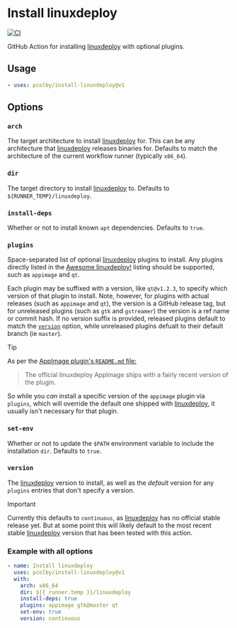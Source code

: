 # Install linuxdeploy

[![CI](https://github.com/pcolby/install-linuxdeploy/actions/workflows/ci.yaml/badge.svg?branch=main)](
  https://github.com/pcolby/pcolby/install-linuxdeploy/actions/workflows/ci.yaml)

GitHub Action for installing [linuxdeploy] with optional plugins.

## Usage

```yaml
- uses: pcolby/install-linuxdeploy@v1
```

## Options

### `arch`

The target architecture to install [linuxdeploy] for. This can be any architecture that [linuxdeploy] releases binaries
for. Defaults to match the architecture of the current workflow runner (typically `x86_64`).

### `dir`

The target directory to install [linuxdeploy] to. Defaults to `${RUNNER_TEMP}/linuxdeploy`.

### `install-deps`

Whether or not to install known `apt` dependencies. Defaults to `true`.

### `plugins`

Space-separated list of optional [linuxdeploy] plugins to install. Any plugins directly listed in the
[Awesome linuxdeploy!] listing should be supported, such as `appimage` and `qt`.

Each plugin may be suffixed with a version, like `qt@v1.2.3`, to specify which version of that plugin to install. Note,
however, for plugins with actual releases (such as `appimage` and `qt`), the version is a GitHub release tag, but for
unreleased plugins (such as `gtk` and `gstreamer`) the version is a ref name or commit hash. If no version suffix is
provided, released plugins default to match the [`version`](#version) option, while unreleased plugins defualt to their
default branch (ie `master`).

> [!TIP]
> As per the [AppImage plugin's `README.md` file:](
> https://github.com/linuxdeploy/linuxdeploy-plugin-appimage?tab=readme-ov-file#updating-the-appimage-plugin)
> 
> > The official linuxdeploy AppImage ships with a fairly recent version of the plugin.
> 
> So while you _can_ install a specific version of the `appimage` plugin via `plugins`, which will override the default
> one shipped with [linuxdeploy], it usually isn't necessary for that plugin.

### `set-env`

Whether or not to update the `$PATH` environment variable to include the installation `dir`. Defaults to `true`.

### `version`

The [linuxdeploy] version to install, as well as the _default_ version for any `plugins` entries that don't specify a
version.

> [!IMPORTANT]
> Currently this defaults to `continuous`, as [linuxdeploy] has no official stable release yet. But at some point
> this will likely default to the most recent stable [linuxdeploy] version that has been tested with this action.

### Example with all options

```yaml
- name: Install linuxdeploy
  uses: pcolby/install-linuxdeploy@v1
  with:
    arch: x86_64
    dir: ${{ runner.temp }}/linuxdeploy
    install-deps: true
    plugins: appimage gtk@master qt
    set-env: true
    version: continuous
```

[Awesome linuxdeploy!]: https://github.com/linuxdeploy/awesome-linuxdeploy
[linuxdeploy]: https://github.com/linuxdeploy/linuxdeploy
